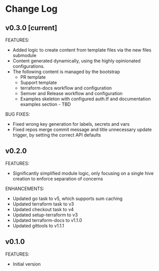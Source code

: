 # Change Log

## v0.3.0 [current]
FEATURES:
- Added logic to create content from template files via the new files submodule
- Content generated dynamically, using the highly opinionated configurations.
- The following content is managed by the bootstrap
  - PR template
  - Support template
  - terraform-docs workflow and configuration
  - Semver and Release workflow and configuration
  - Examples skeleton with configured auth.tf and documentation examples section - TBD

BUG FIXES:
- Fixed wrong key generation for labels, secrets and vars
- Fixed repos merge commit message and title unnecessary update trigger, by setting the correct API defaults

## v0.2.0
FEATURES:
- Significantly simplified module logic, only focusing on a single hive creation to enforce separation of concerns

ENHANCEMENTS:
- Updated go task to v5, which supports sum caching
- Updated terraform task to v3
- Updated checkout task to v4
- Updated setup-terraform to v3
- Updated terraform-docs to v1.1.0
- Updated gittools to v1.1.1

## v0.1.0
FEATURES:
- Initial version